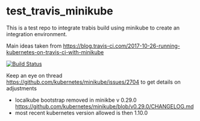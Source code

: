 # test_travis_minikube

This is a test repo to integrate trabis build using minikube to create an integration environment.

Main ideas taken from https://blog.travis-ci.com/2017-10-26-running-kubernetes-on-travis-ci-with-minikube

[![Build Status](https://travis-ci.org/aroundthecode/test_travis_minikube.svg?branch=master)](https://travis-ci.org/aroundthecode/test_travis_minikube)

Keep an eye on thread https://github.com/kubernetes/minikube/issues/2704 to get details on adjustments

* localkube bootstrap removed in minikbe v 0.29.0 
https://github.com/kubernetes/minikube/blob/v0.29.0/CHANGELOG.md
* most recent kubernetes version allowed is then 1.10.0
